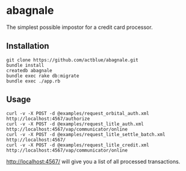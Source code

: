 # abagnale

The simplest possible impostor for a credit card processor.

## Installation

    git clone https://github.com/actblue/abagnale.git
    bundle install
    createdb abagnale
    bundle exec rake db:migrate
    bundle exec ./app.rb

## Usage

    curl -v -X POST -d @examples/request_orbital_auth.xml http://localhost:4567/authorize
    curl -v -X POST -d @examples/request_litle_auth.xml http://localhost:4567/vap/communicator/online
    curl -v -X POST -d @examples/request_litle_settle_batch.xml http://localhost:4567/
    curl -v -X POST -d @examples/request_litle_credit.xml http://localhost:4567/vap/communicator/online

[http://localhost:4567/](http://localhost:4567/) will give you a list of all processed transactions.
